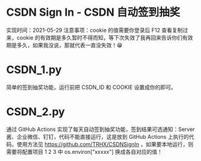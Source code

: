 # CSDN Sign In - CSDN 自动签到抽奖

实现时间：2021-05-29
注意事项：cookie 的值需要你登录后 F12 查看复制过来，cookie 的有效期是多久暂时不得而知，等下次失效了我再回来告诉你们有效期是多久，如果我没说，那就代表一直没失效！😁

# CSDN_1.py

简单的签到抽奖功能，运行前把 CSDN_ID 和 COOKIE 设置成你的即可。

# CSDN_2.py

通过 GitHub Actions 实现了每天自动签到抽奖功能，签到结果可选通知：Server 酱、企业微信、钉钉，代码不能直接运行，这是放到 GitHub Actions 上执行的代码，使用方法见 https://github.com/TRHX/CSDNSignIn ，如果要本地运行，则需要将配置项目 1 2 3 中 os.environ["xxxxx"] 换成各自对应的值！
